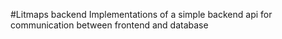 #Litmaps backend
Implementations of a simple backend api for communication between frontend and database
